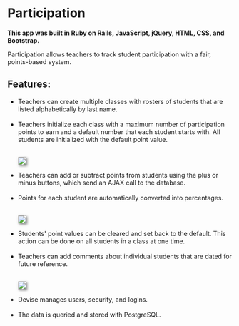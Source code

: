 <h1>Participation</h1>

<b>This app was built in Ruby on Rails, JavaScript, jQuery, HTML, CSS, and Bootstrap.</b>

Participation allows teachers to track student participation with a fair, points-based system.

<h2>Features:</h2>

<ul>
<li> Teachers can create multiple classes with rosters of students that are listed alphabetically by last name.</li><br/>

<li> Teachers initialize each class with a maximum number of participation points to earn and a default number that each student starts with. All students are initialized with the default point value.</li><br/>

<img src="http://participation.herokuapp.com/assets/newclass-96908be5e1ecc293f3d8c7a380128370.png" style="border: 1px solid #aaaaaa; box-shadow: 2px 2px 5px rgba(0,0,0,0.5);" /><br/>

<li> Teachers can add or subtract points from students using the plus or minus buttons, which send an AJAX call to the database.</li><br/>

<li> Points for each student are automatically converted into percentages.</li><br/>

<img src="http://participation.herokuapp.com/assets/gradebook-91d0ddd474ec628a9365a51c2a366941.png" style="border: 1px solid #aaaaaa; box-shadow: 2px 2px 5px rgba(0,0,0,0.5);" /><br/>

<li> Students' point values can be cleared and set back to the default. This action can be done on all students in a class at one time.</li><br/>

<li> Teachers can add comments about individual students that are dated for future reference.</li><br/>

<img src="http://participation.herokuapp.com/assets/student-ad79fbe931ea895a52c11e805e03706d.png" style="border: 1px solid #aaaaaa; box-shadow: 2px 2px 5px rgba(0,0,0,0.5);" /><br/>

<li> Devise manages users, security, and logins.</li><br/>

<li> The data is queried and stored with PostgreSQL.</li><br/>
</ul>
